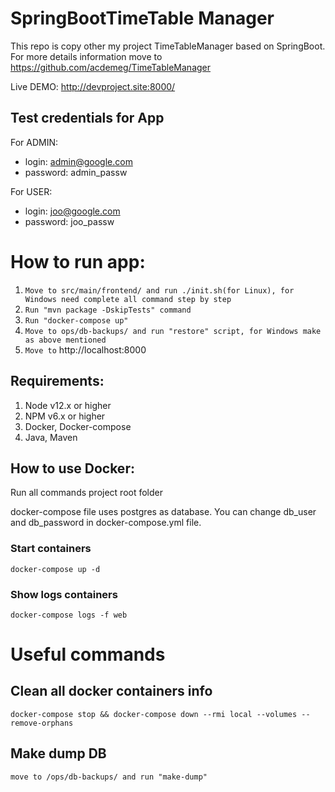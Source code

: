 # SpringBootTimeTable Manager

This repo is copy other my project TimeTableManager based on SpringBoot.
For more details information move to https://github.com/acdemeg/TimeTableManager 

Live DEMO: http://devproject.site:8000/

## Test credentials for App
For ADMIN:
* login: admin@google.com
* password: admin_passw

For USER:
* login: joo@google.com
* password: joo_passw

# How to run app:

1. `Move to src/main/frontend/ and run ./init.sh(for Linux), for Windows need complete all command step by step`
2. `Run "mvn package -DskipTests" command`
3. `Run "docker-compose up"`
4. `Move to ops/db-backups/ and run "restore" script, for Windows make as above mentioned`
5. `Move to` http://localhost:8000
<!--  -->

## Requirements:
1. Node v12.x or higher
2. NPM v6.x or higher
3. Docker, Docker-compose
4. Java, Maven


## How to use Docker:
Run all commands project root folder

docker-compose file uses postgres as database.
You can change db_user and db_password in docker-compose.yml file.

### Start containers
`docker-compose up -d`
### Show logs containers
`docker-compose logs -f web`

# Useful commands
## Clean all docker containers info
`docker-compose stop && docker-compose down --rmi local --volumes --remove-orphans`

## Make dump DB
`move to /ops/db-backups/ and run "make-dump" `





